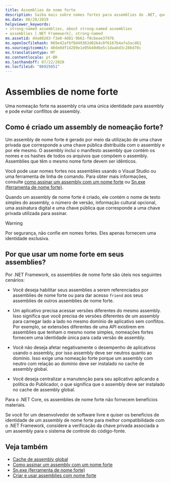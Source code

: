 ```yaml
---
title: Assemblies de nome forte
description: Saiba mais sobre nomes fortes para assemblies do .NET, que cria uma identidade exclusiva para um assembly e pode evitar conflitos de assembly.
ms.date: 08/20/2019
helpviewer_keywords:
- strong-named assemblies, about strong-named assemblies
- assemblies [.NET Framework], strong-named
ms.assetid: d4a80263-f3e0-4d81-9b61-f0cbeae3797b
ms.openlocfilehash: 069e42af6f8d49363d0264c0f6167b4afa3acd61
ms.sourcegitcommit: 40de8df14289e1e05b40d6e5c1daabd3c286d70c
ms.translationtype: MT
ms.contentlocale: pt-BR
ms.lasthandoff: 07/22/2020
ms.locfileid: "86925651"
---
```

# <a name="strong-named-assemblies"></a>Assemblies de nome forte

Uma nomeação forte na assembly cria uma única identidade para assembly e pode evitar conflitos de assembly.

## <a name="what-makes-a-strong-named-assembly"></a>Como é criado um assembly de nomeação forte?

Um assembly de nome forte é gerado por meio da utilização de uma chave privada que corresponde a uma chave pública distribuída com o assembly e por ele mesmo. O assembly inclui o manifesto assembly que contém os nomes e os hashes de todos os arquivos que compõem o assembly. Assemblies que têm o mesmo nome forte devem ser idênticos.

Você pode usar nomes fortes nos assemblies usando o Visual Studio ou uma ferramenta de linha de comando. Para obter mais informações, consulte [como assinar um assembly com um nome forte](sign-strong-name.md) ou [Sn.exe (ferramenta de nome forte)](../../framework/tools/sn-exe-strong-name-tool.md).

Quando um assembly de nome forte é criado, ele contém o nome de texto simples do assembly, o número de versão, informação cultural opcional, uma assinatura digital e uma chave pública que corresponde a uma chave privada utilizada para assinar.

> [!WARNING]
> Por segurança, não confie em nomes fortes. Eles apenas fornecem uma identidade exclusiva.

## <a name="why-strong-name-your-assemblies"></a>Por que usar um nome forte em seus assemblies?

Por .NET Framework, os assemblies de nome forte são úteis nos seguintes cenários:

- Você deseja habilitar seus assemblies a serem referenciados por assemblies de nome forte ou para dar acesso `friend` aos seus assemblies de outros assemblies de nome forte.

- Um aplicativo precisa acessar versões diferentes do mesmo assembly. Isso significa que você precisa de versões diferentes de um assembly para carregar lado a lado no mesmo domínio de aplicativo sem conflitos. Por exemplo, se extensões diferentes de uma API existirem em assemblies que tenham o mesmo nome simples, nomeações fortes fornecem uma identidade única para cada versão de assembly.

- Você não deseja afetar negativamente o desempenho de aplicativos usando o assembly, por isso assembly deve ser neutros quanto ao domínio. Isso exige uma nomeação forte porque um assembly com neutro com relação ao domínio deve ser instalado no cache de assembly global.

- Você deseja centralizar a manutenção para seu aplicativo aplicando a política do Publicador, o que significa que o assembly deve ser instalado no cache de assembly global.

Para o .NET Core, os assemblies de nome forte não fornecem benefícios materiais.

Se você for um desenvolvedor de software livre e quiser os benefícios de identidade de um assembly de nome forte para melhor compatibilidade com o .NET Framework, considere a verificação da chave privada associada a um assembly para o sistema de controle do código-fonte.

## <a name="see-also"></a>Veja também

- [Cache de assembly global](../../framework/app-domains/gac.md)
- [Como assinar um assembly com um nome forte](sign-strong-name.md)
- [Sn.exe (ferramenta de nome forte)](../../framework/tools/sn-exe-strong-name-tool.md)
- [Criar e usar assemblies com nome forte](create-use-strong-named.md)
